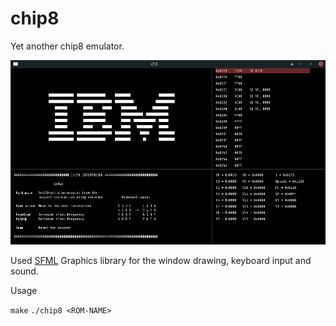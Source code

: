 # chip8
Yet another chip8 emulator.

![ibm ex](s1.png)


Used [SFML](https://www.sfml-dev.org/) Graphics library for the window drawing, keyboard input and sound.

Usage 

`make`
`./chip8 <ROM-NAME>`

